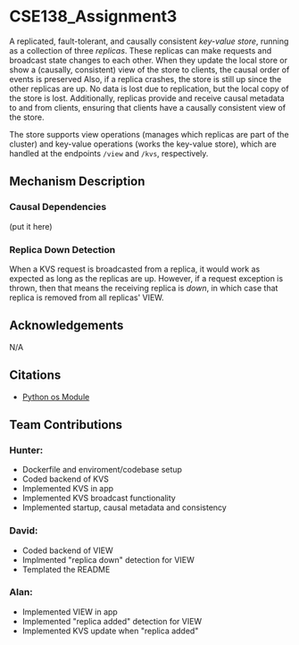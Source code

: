 # CSE138_Assignment3

A replicated, fault-tolerant, and causally consistent *key-value store*, running as a collection of three *replicas*. These replicas can make requests and broadcast state changes to each other. When they update the local store or show a (causally, consistent) view of the store to clients, the causal order of events is preserved Also, if a replica crashes, the store is still up since the other replicas are up. No data is lost due to replication, but the local copy of the store is lost. Additionally, replicas provide and receive causal metadata to and from clients, ensuring that clients have a causally consistent view of the store.

The store supports view operations (manages which replicas are part of the cluster) and key-value operations (works the key-value store), which are handled at the endpoints `/view` and `/kvs`, respectively.

## Mechanism Description

### Causal Dependencies

(put it here)

### Replica Down Detection

When a KVS request is broadcasted from a replica, it would work as expected as long
as the replicas are up. However, if a request exception is thrown, then that means the
receiving replica is *down*, in which case that replica is removed from all replicas'
VIEW.

## Acknowledgements

N/A

## Citations

- [Python os Module](https://docs.python.org/3/library/os.html)

## Team Contributions

### Hunter:

- Dockerfile and enviroment/codebase setup
- Coded backend of KVS
- Implemented KVS in app
- Implemented KVS broadcast functionality
- Implemented startup, causal metadata and consistency

### David:

- Coded backend of VIEW
- Implmented "replica down" detection for VIEW
- Templated the README

### Alan:

- Implemented VIEW in app
- Implemented "replica added" detection for VIEW
- Implemented KVS update when "replica added"
